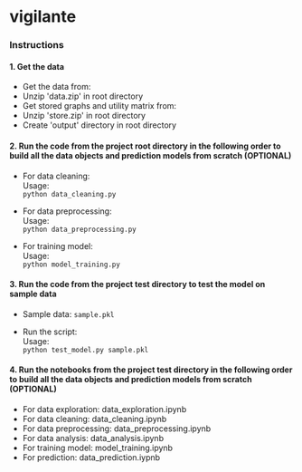 # vigilante

### Instructions
#### 1. Get the data
  - Get the data from: 
  - Unzip 'data.zip' in root directory
  - Get stored graphs and utility matrix from: 
  - Unzip 'store.zip' in root directory
  - Create 'output' directory in root directory

#### 2. Run the code from the project root directory in the following order to build all the data objects and prediction models from scratch (OPTIONAL)
  - For data cleaning:<br/> 
    Usage:<br/> 
    `python data_cleaning.py`
    
  - For data preprocessing:<br/> 
    Usage:<br/> 
    `python data_preprocessing.py`
    
  - For training model:<br/> 
    Usage:<br/> 
    `python model_training.py`
    
#### 3. Run the code from the project test directory to test the model on sample data
  - Sample data: `sample.pkl` <br/> 
    
  - Run the script:<br/> 
    Usage:<br/> 
    `python test_model.py sample.pkl`
  
#### 4. Run the notebooks from the project test directory in the following order to build all the data objects and prediction models from scratch (OPTIONAL)
  - For data exploration: data_exploration.ipynb <br/>     
  - For data cleaning: data_cleaning.ipynb <br/>     
  - For data preprocessing: data_preprocessing.ipynb <br/>
  - For data analysis: data_analysis.ipynb <br/>     
  - For training model: model_training.ipynb <br/>
  - For prediction: data_prediction.iypnb <br/>
